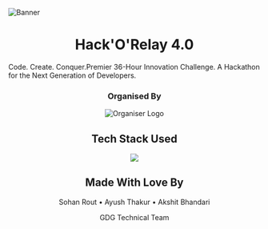 ![Banner](./public/og.jpeg)
<h1 align="center">Hack'O'Relay 4.0</h1>
Code. Create. Conquer.Premier 36-Hour Innovation Challenge. A Hackathon for the Next Generation of Developers.

<h3 align="center">Organised By</h3>

<p align="center">
  <img src="./public/gdg.svg" alt="Organiser Logo" />
</p>

<h2 align="center">Tech Stack Used</h2>

<p align="center">
  <a href="https://skillicons.dev">
    <img src="https://skillicons.dev/icons?i=git,js,nextjs,tailwind,npm,vercel,github,vscode" />
  </a>
</p>

<h2 align="center">Made With Love By</h2>

<p align="center">
  Sohan Rout • Ayush Thakur • Akshit Bhandari
</p>
<p align="center">
  GDG Technical Team
</p>